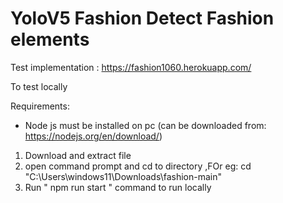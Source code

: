 # YoloV5 Fashion Detect Fashion elements

Test implementation : https://fashion1060.herokuapp.com/

To test locally

Requirements:

* Node js must be installed on pc (can be downloaded from: https://nodejs.org/en/download/)

1) Download and extract file 
2) open command prompt and cd to directory ,FOr eg: cd "C:\Users\windows11\Downloads\fashion-main"
3) Run " npm run start " command to run locally
